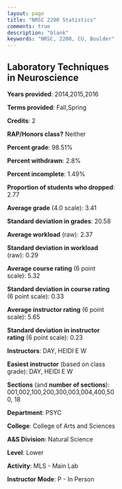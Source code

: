 ```yaml
---
layout: page
title: "NRSC 2200 Statistics"
comments: true
description: "blank"
keywords: "NRSC, 2200, CU, Boulder"
--- 
```

<head>
<script src="https://ajax.googleapis.com/ajax/libs/jquery/2.1.3/jquery.min.js"></script>
<script src="https://dl.dropboxusercontent.com/s/pc42nxpaw1ea4o9/highcharts.js?dl=0"></script>
<!-- <script src="../assets/js/highcharts.js"></script> -->
<style type="text/css">@font-face {
	font-family: "Bebas Neue";
	src: url(https://www.filehosting.org/file/details/544349/BebasNeue%20Regular.otf) format("opentype");
	}
	h1.Bebas { 
		font-family: "Bebas Neue", Verdana, Tahoma;
	}
</style>
</head>
<body>
	<div id="container" style="float: right; width: 45%; height: 88%; margin-left: 2.5%; margin-right: 2.5%;"></div>
	<script language="JavaScript">
		$(document).ready(function() {
		var chart = {type: 'column'};
		var title = {text: 'Grade Distribution'};
		var xAxis = {categories: ['A','B','C','D','F'],crosshair: true};
		var yAxis = {min: 0,title: {text: 'Percentage'}};
		var tooltip = {headerFormat: '<center><b><span style="font-size:20px">{point.key}</span></b></center>',
		               pointFormat: '<td style="padding:0"><b>{point.y:.1f}%</b></td>',
		               footerFormat: '</table>',shared: true,useHTML: true};
		var plotOptions = {column: {pointPadding: 0.0,borderWidth: 0}};  
		var credits = {enabled: false};var series= [{name: 'Percent',data: [58.68,33.47,5.79,1.24,0.83,]}];
		var json = {};
		json.chart = chart;
		json.title = title;
		json.tooltip = tooltip;
		json.xAxis = xAxis;
		json.yAxis = yAxis;  
		json.series = series;
		json.plotOptions = plotOptions;  
		json.credits = credits;
		$('#container').highcharts(json);
	});
	</script>
</body>
			   
## Laboratory Techniques in Neuroscience

**Years provided**: 2014,2015,2016

**Terms provided**: Fall,Spring

**Credits**: 2

**RAP/Honors class?** Neither

**Percent grade**: 98.51%

**Percent withdrawn**: 2.8%

**Percent incomplete**: 1.49%

**Proportion of students who dropped**: 2.77

**Average grade** (4.0 scale): 3.41

**Standard deviation in grades**: 20.58

**Average workload** (raw): 2.37

**Standard deviation in workload** (raw): 0.29

**Average course rating** (6 point scale): 5.32

**Standard deviation in course rating** (6 point scale): 0.33

**Average instructor rating** (6 point scale): 5.65

**Standard deviation in instructor rating** (6 point scale): 0.23

**Instructors**: DAY, HEIDI E W

**Easiest instructor** (based on class grade): DAY, HEIDI E W

**Sections** (and **number of sections**): 001,002,100,200,300,003,004,400,500, 18

**Department**: PSYC

**College**: College of Arts and Sciences

**A&S Division**: Natural Science

**Level**: Lower

**Activity**: MLS - Main Lab

**Instructor Mode**: P  - In Person